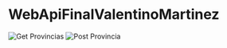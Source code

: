 # WebApiFinalValentinoMartinez
![Get Provincias](https://user-images.githubusercontent.com/93661868/214644723-747b1748-52a4-44f1-a0fc-352d77c44920.png)
![Post Provincia](https://user-images.githubusercontent.com/93661868/214644733-0acf9415-6e2c-43ab-a831-955831cd783b.png)
